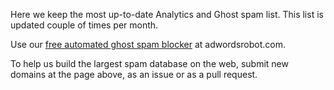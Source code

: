 Here we keep the most up-to-date Analytics and Ghost spam list. This list is updated couple of times per month.

Use our [free automated ghost spam blocker](https://www.adwordsrobot.com/en/tools/ga-referrer-spam-killer ) at adwordsrobot.com.

To help us build the largest spam database on the web, submit new domains at the page above, as an issue or as a pull request.

